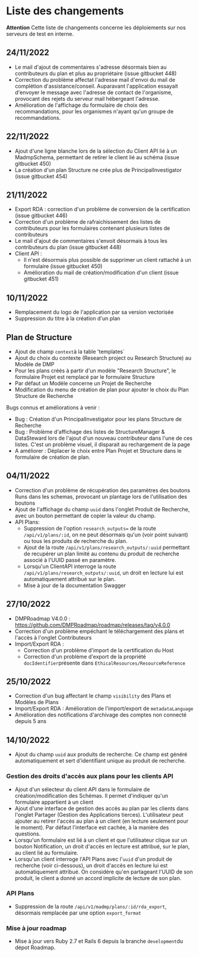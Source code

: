 # Liste des changements

**Attention** Cette liste de changements concerne les déploiements sur nos serveurs de test en interne. 

## 24/11/2022
- Le mail d'ajout de commentaires s'adresse désormais bien au contributeurs du plan et plus au propriétaire (issue gitbucket 448)
- Correction du problème affectat l'adresse mail d'envoi du mail de complétion d'assistance/conseil. Auparavant l'application essayait d'envoyer le message avec l'adresse de contact de l'organisme, provocant des rejets du serveur mail hébergeant l'adresse.
-  Amélioration de l'affichage du formulaire de choix des recommandations, pour les organismes n'ayant qu'un groupe de recommandations.

## 22/11/2022
- Ajout d'une ligne blanche lors de la sélection du Client API lié à un MadmpSchema, permettant de retirer le client lié au schéma (issue gitbucket 450)
- La création d'un plan Structure ne crée plus de PrincipalInvestigator (issue gitbucket 454)

## 21/11/2022
- Export RDA : correction d'un problème de conversion de la certification (issue gitbucket 446)
- Correction d'un problème de rafraichissement des listes de contributeurs pour les formulaires contenant plusieurs listes de contributeurs
- Le mail d'ajout de commentaires s'envoit désormais à tous les contributeurs du plan (issue gitbucket 448)
- Client API :
  - Il n'est désormais plus possible de supprimer un client rattaché à un formulaire (issue gitbucket 450) 
  - Amélioration du mail de création/modification d'un client  (issue gitbucket 451)

## 10/11/2022
- Remplacement du logo de l'application par sa version vectorisée
- Suppression du titre à la création d'un plan

## Plan de Structure
- Ajout de champ `context`à la table 'templates`
- Ajout du choix du contexte (Research project ou Research Structure) au Modèle de DMP
- Pour les plans créés à partir d'un modèle "Research Structure", le formulaire Projet est remplacé par le formulaire Structure
- Par défaut un Modèle concerne un Projet de Recherche
- Modification du menu de création de plan pour ajouter le choix du Plan Structure de Recherche

Bugs connus et améliorations à venir : 
- Bug : Création d'un PrincipalInvestigator pour les plans Structure de Recherche
- Bug : Problème d'affichage des listes de StructureManager & DataSteward lors de l'ajout d'un nouveau contributeur dans l'une de ces listes. C'est un problème visuel, il disparait au rechargement de la page
- A améliorer : Déplacer le choix entre Plan Projet et Structure dans le formulaire de création de plan.


## 04/11/2022
- Correction d'un problème de récupération des paramètres des boutons Runs dans les schemas, provocant un plantage lors de l'utilisation des boutons
- Ajout de l'affichage du champ `uuid` dans l'onglet Produit de Recherche, avec un bouton permettant de copier la valeur du champ.
- API Plans: 
  - Suppression de l'option `research_outputs=` de la route `/api/v1/plans/:id`, on ne peut désormais qu'un (voir point suivant) ou tous les produits de recherche du plan.
  - Ajout de la route `/api/v1/plans/research_outputs/:uuid` permettant de recupérer un plan limité au contenu du produit de recherche associé à l'UUID passé en paramètre.
  - Lorsqu'un ClientAPI interroge la route `/api/v1/plans/research_outputs/:uuid`, un droit en lecture lui est automatiquement attribué sur le plan.
  - Mise à jour de la documentation Swagger

## 27/10/2022
- DMPRoadmap V4.0.0 : https://github.com/DMPRoadmap/roadmap/releases/tag/v4.0.0
- Correction d'un problème empéchant le téléchargement des plans et l'accès à l'onglet Contributeurs
- Import/Export RDA : 
  - Correction d'un problème d'import de la certification du Host 
  - Correction d'un problème d'export de la propriété `docIdentifier`présente dans `EthicalResources/ResourceReference`

## 25/10/2022
- Correction d'un bug affectant le champ `visibility` des Plans et Modèles de Plans
- Import/Export RDA : Amélioration de l'import/export de `metadataLanguage`
- Amélioration des notifications d'archivage des comptes non connecté depuis 5 ans

## 14/10/2022
- Ajout du champ `uuid` aux produits de recherche. Ce champ est généré automatiquement et sert d'identifiant unique au produit de recherche.

### Gestion des droits d'accès aux plans pour les clients API

- Ajout d'un sélecteur du client API dans le formulaire de création/modification des Schémas. Il permet d'indiquer qu'un formulaire appartient à un client
- Ajout d'une interface de gestion des accès au plan par les clients dans l'onglet Partager (Gestion des Applications tierces). L'utilisateur peut ajouter au retirer l'accès au plan à un client (en lecture seulement pour le moment). Par défaut l'interface est cachée, à la manière des questions.
- Lorsqu'un formulaire est lié à un client et que l'utilisateur clique sur un bouton Notification, un droit d'accès en lecture est attribué, sur le plan, au client lié au formulaire.
- Lorsqu'un client interroge l'API Plans avec l'`uuid` d'un produit de recherche (voir ci-dessous), un droit d'accès en lecture lui est automatiquement attribué. On considère qu'en partageant l'UUID de son produit, le client a donné un accord implicite de lecture de son plan.

### API Plans
- Suppression de la route `/api/v1/madmp/plans/:id/rda_export`, désormais remplacée par une option `export_format`

### Mise à jour roadmap
- Mise à jour vers Ruby 2.7 et Rails 6 depuis la branche `development`du dépot Roadmap.
